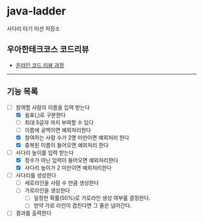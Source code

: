 # java-ladder

사다리 타기 미션 저장소

## 우아한테크코스 코드리뷰

- [온라인 코드 리뷰 과정](https://github.com/woowacourse/woowacourse-docs/blob/master/maincourse/README.md)

---

## 기능 목록

- [ ]  참여할 사람의 이름을 입력 받는다
    - [x]  쉼표(,)로 구분한다
    - [ ]  최대 5글자 까지 부여할 수 있다
    - [ ]  이름에 공백이면 예외처리한다
    - [x]  참여하는 사람 수가 2명 미만이면 예외처리 한다
    - [x]  중복된 이름이 들어오면 예외처리 한다
- [ ]  사다리 높이를 입력 받는다
    - [x]  정수가 아닌 입력이 들어오면 예외처리한다
    - [x]  사다리 높이가 2 미만이면 예외처리한다
- [ ]  사다리를 생성한다
    - [ ]  세로라인을 사람 수 만큼 생성한다
    - [ ]  가로라인을 생성한다
        - [ ]  일정한 확률(50%)로 가로라인 생성 여부를 결정한다.
        - [ ]  만약 가로 라인이 겹친다면 그 줄은 넘어간다.
- [ ]  결과를 출력한다